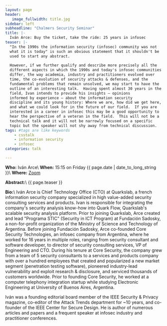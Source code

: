 ```yaml
---
layout: page
header:
   image_fullwidth: title.jpg
sidebar: left
subheadline: "Chalmers Security Seminar"
title: |-
  Iván Arce: Buy the ticket, take the ride: 25 years in infosec
teaser: |-
  "In the 1990s the information security (infosec) community was not
  what it is today" is such an obvious statement that it shouldn't be
  used to start any abstract.
  
  However, if we further qualify and describe more precisely all the
  different aspects in which the 1990s and today's infosec communities
  differ, the way academia, industry and practitioners evolved over
  time, the co-evolution of security attacks & defenses, and the
  fundamental problems that remain unsolved, we may start to have the
  outline of an interesting talk.  Having spent almost 30 years in the
  field, Ivan intends to provide his insights — opinions
  informed by experience — about the information security
  discipline and its young history: Where we are, how did we get here,
  and what we could look for in the future of our field.  If you are
  interested in a career in infosec this may be a good opportunity to
  hear the perspective of a veteran in the field.  This will not be a
  technical talk and it will not be narrowly focused on a specific
  topic but the speaker will not shy away from technical discussion.
tags: #tags are like keywords
    - csstalk
    - information security
    - infosec
categories: talk

---
```

**Who:**  Iván Arce\\
**When:**  15:15 on Friday {{ page.date | date_to_long_string }}\\
**Where:**  [Zoom](https://chalmers.zoom.us/j/65786317139?pwd=U1FlMks3THpNNG1WaFRJNkJxQXdBQT09)

**Abstract:**\\
{{ page.teaser }}

**Bio:**\\
Iván Arce is Chief Technology Office (CTO) at Quarkslab, a french
information security company specialized in high value-added security
consulting services and products.  Ivan is responsible for integrating
the company's security analysis know-how into Quark Flow, Quarkslab's
scalable security analysis platform. Prior to joining Quarkslab, Arce
created and lead "Programa STIC" (Security in ICT Program) at
Fundación Sadosky, a non-for-profit organization of the Ministry of
Science and Technology of Argentina.  Before joining Fundación
Sadosky, Arce co-founded Core Security Technologies, an infosec
company from Argentina, where he worked for 16 years in multiple
roles, ranging from security consultant and software developer, to
director of security consulting services, VP of Engineering and CTO.
During his tenure at Core Security, the company grew from a team of 5
security consultants to a services and products company with over a
hundred employees that created and popularized a new market segment
(penetration testing software), pioneered industry-lead vulnerability
and exploit research & disclosure, and serviced thousands of customers
worldwide. Prior to founding Core Security, he worked at a computer
telephony integration startup while studying Electronic Engineering at
University of Buenos Aires, Argentina.

Iván was a founding editorial board member of the IEEE Security &
Privacy magazine, co-editor of the Attack Trends department for ~10
years, and co-founder of the IEEE Center for Secure Design. He is
author of numerous articles and papers and a frequent speaker at
infosec industry and practitioner conferences.
